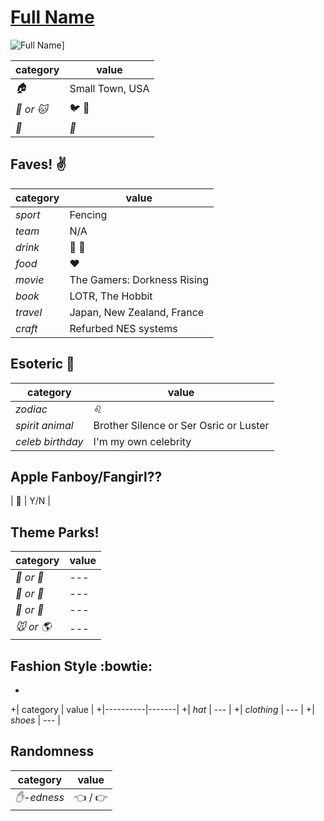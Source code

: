 # [Full Name](https://github.com/USERNAME)

![Full Name](URL-to-IMAGE)]

| category | value |
|-----------|-------|
| _:house:_ | Small Town, USA |
| _:dog: or :cat:_ | :bird: :snake: |
| _:birthday:_ | _:calendar:_ |

## Faves! :v:

| category | value |
|----------|--------|
| _sport_  | Fencing |
| _team_   | N/A |
| _drink_  | :beer: :wine_glass: |
| _food_   | :heart: |
| _movie_  | The Gamers: Dorkness Rising |
| _book_  | LOTR, The Hobbit |
| _travel_ | Japan, New Zealand, France |
| _craft_  | Refurbed NES systems |

## Esoteric :crystal_ball:

| category | value |
|----------|-------|
| _zodiac_ | :leo: |
| _spirit animal_ | Brother Silence or Ser Osric or Luster |
| _celeb birthday_ | I'm my own celebrity |

## Apple Fanboy/Fangirl??
| :iphone: | Y/N |

## Theme Parks!
| category | value |
|----------|--------|
| _:ferris_wheel: or :roller_coaster:_ | --- |
| _:monorail: or :bus:_ | --- |
| _:poultry_leg: or :hamburger:_ | --- |
| _:mouse: or :earth_americas:_ | --- |

## Fashion Style :bowtie:
+
+| category | value |
+|----------|-------|
+| _hat_ | --- |
+| _clothing_ | --- |
+| _shoes_ | --- |

## Randomness

| category        | value                        |
|-----------------|------------------------------|
| _:hand:-edness_ | :point_left: / :point_right: |
